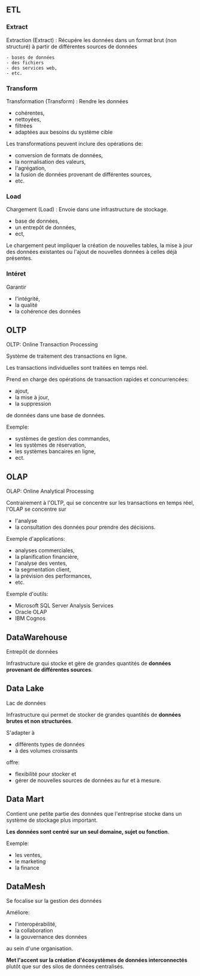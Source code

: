 ## ETL

### Extract

Extraction (Extract) : Récupére les données dans un format brut (non structuré) à partir de différentes sources de données

    - bases de données
    - des fichiers
    - des services web,
    - etc.

### Transform

Transformation (Transform) : Rendre les données

- cohérentes,
- nettoyées,
- filtrées
- adaptées aux besoins du système cible

Les transformations peuvent inclure des opérations de:

- conversion de formats de données,
- la normalisation des valeurs,
- l'agrégation,
- la fusion de données provenant de différentes sources,
- etc.

### Load

Chargement (Load) : Envoie dans une infrastructure de stockage.

- base de données,
- un entrepôt de données,
- ect,

Le chargement peut impliquer la création de nouvelles tables, la mise à jour des données existantes ou l'ajout de nouvelles données à celles déjà présentes.

### Intéret

Garantir

- l'intégrité,
- la qualité
- la cohérence des données

## OLTP

OLTP: Online Transaction Processing

Système de traitement des transactions en ligne.

Les transactions individuelles sont traitées en temps réel.

Prend en charge des opérations de transaction rapides et concurrencées:

- ajout,
- la mise à jour,
- la suppression

de données dans une base de données.

Exemple:

- systèmes de gestion des commandes,
- les systèmes de réservation,
- les systèmes bancaires en ligne,
- ect.

## OLAP

OLAP: Online Analytical Processing

Contrairement à l'OLTP, qui se concentre sur les transactions en temps réel, l'OLAP se concentre sur

- l'analyse
- la consultation
  des données pour prendre des décisions.

Exemple d'applications:

- analyses commerciales,
- la planification financière,
- l'analyse des ventes,
- la segmentation client,
- la prévision des performances,
- etc.

Exemple d'outils:

- Microsoft SQL Server Analysis Services
- Oracle OLAP
- IBM Cognos

## DataWarehouse

Entrepôt de données

Infrastructure qui stocke et gère de grandes quantités de **données provenant de différentes sources**.

## Data Lake

Lac de données

Infrastructure qui permet de stocker de grandes quantités de **données brutes et non structurées**.

S'adapter à

- différents types de données
- à des volumes croissants

offre:

- flexibilité pour stocker et
- gérer de nouvelles sources de données au fur et à mesure.

## Data Mart

Contient une petite partie des données que l'entreprise stocke dans un système de stockage plus important.

**Les données sont centré sur un seul domaine, sujet ou fonction**.

Exemple:

- les ventes,
- le marketing
- la finance

## DataMesh

Se focalise sur la gestion des données

Améliore:

- l'interopérabilité,
- la collaboration
- la gouvernance des données

au sein d'une organisation.

**Met l'accent sur la création d'écosystèmes de données interconnectés** plutôt que sur des silos de données centralisés.
